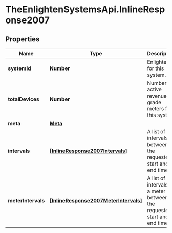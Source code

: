 # TheEnlightenSystemsApi.InlineResponse2007

## Properties

Name | Type | Description | Notes
------------ | ------------- | ------------- | -------------
**systemId** | **Number** | Enlighten ID for this system. | 
**totalDevices** | **Number** | Number of active revenue-grade meters for this system. | 
**meta** | [**Meta**](Meta.md) |  | 
**intervals** | [**[InlineResponse2007Intervals]**](InlineResponse2007Intervals.md) | A list of intervals between the requested start and end times. | 
**meterIntervals** | [**[InlineResponse2007MeterIntervals]**](InlineResponse2007MeterIntervals.md) | A list of intervals of a meter between the requested start and end times. | 


